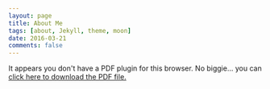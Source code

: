 ```yaml
---
layout: page
title: About Me
tags: [about, Jekyll, theme, moon]
date: 2016-03-21
comments: false
---
```


<object data="cv.pdf" type="application/pdf" width="100%" height="100%">

  <p>It appears you don't have a PDF plugin for this browser.
  No biggie... you can <a href="cv.pdf">click here to
  download the PDF file.</a></p>

</object>
